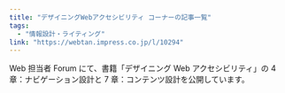 ```yaml
---
title: "デザイニングWebアクセシビリティ コーナーの記事一覧"
tags:
  - "情報設計・ライティング"
link: "https://webtan.impress.co.jp/l/10294"
---
```


Web 担当者 Forum にて、書籍「デザイニング Web アクセシビリティ」の 4 章：ナビゲーション設計と 7 章：コンテンツ設計を公開しています。
